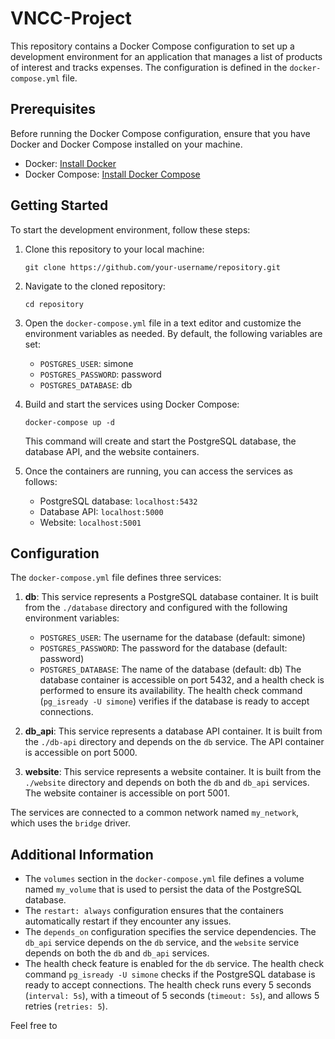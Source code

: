 # VNCC-Project

This repository contains a Docker Compose configuration to set up a development environment for an application that manages a list of products of interest and tracks expenses. The configuration is defined in the `docker-compose.yml` file.

## Prerequisites

Before running the Docker Compose configuration, ensure that you have Docker and Docker Compose installed on your machine.

- Docker: [Install Docker](https://docs.docker.com/get-docker/)
- Docker Compose: [Install Docker Compose](https://docs.docker.com/compose/install/)

## Getting Started

To start the development environment, follow these steps:

1. Clone this repository to your local machine:

   ```
   git clone https://github.com/your-username/repository.git
   ```

2. Navigate to the cloned repository:

   ```
   cd repository
   ```

3. Open the `docker-compose.yml` file in a text editor and customize the environment variables as needed. By default, the following variables are set:

   - `POSTGRES_USER`: simone
   - `POSTGRES_PASSWORD`: password
   - `POSTGRES_DATABASE`: db

4. Build and start the services using Docker Compose:

   ```
   docker-compose up -d
   ```

   This command will create and start the PostgreSQL database, the database API, and the website containers.

5. Once the containers are running, you can access the services as follows:

   - PostgreSQL database: `localhost:5432`
   - Database API: `localhost:5000`
   - Website: `localhost:5001`

## Configuration

The `docker-compose.yml` file defines three services:

1. **db**: This service represents a PostgreSQL database container. It is built from the `./database` directory and configured with the following environment variables:
   - `POSTGRES_USER`: The username for the database (default: simone)
   - `POSTGRES_PASSWORD`: The password for the database (default: password)
   - `POSTGRES_DATABASE`: The name of the database (default: db)
   The database container is accessible on port 5432, and a health check is performed to ensure its availability. The health check command (`pg_isready -U simone`) verifies if the database is ready to accept connections.

2. **db_api**: This service represents a database API container. It is built from the `./db-api` directory and depends on the `db` service. The API container is accessible on port 5000.

3. **website**: This service represents a website container. It is built from the `./website` directory and depends on both the `db` and `db_api` services. The website container is accessible on port 5001.

The services are connected to a common network named `my_network`, which uses the `bridge` driver.

## Additional Information

- The `volumes` section in the `docker-compose.yml` file defines a volume named `my_volume` that is used to persist the data of the PostgreSQL database.
- The `restart: always` configuration ensures that the containers automatically restart if they encounter any issues.
- The `depends_on` configuration specifies the service dependencies. The `db_api` service depends on the `db` service, and the `website` service depends on both the `db` and `db_api` services.
- The health check feature is enabled for the `db` service. The health check command `pg_isready -U simone` checks if the PostgreSQL database is ready to accept connections. The health check runs every 5 seconds (`interval: 5s`), with a timeout of 5 seconds (`timeout: 5s`), and allows 5 retries (`retries: 5`).

Feel free to
